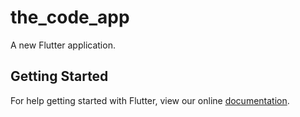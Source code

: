 # the_code_app

A new Flutter application.

## Getting Started

For help getting started with Flutter, view our online
[documentation](https://flutter.io/).
